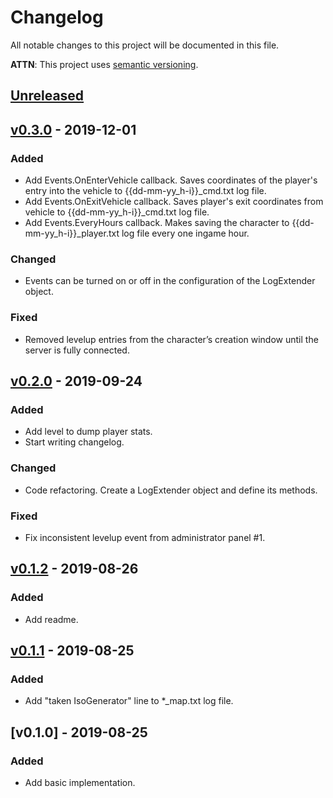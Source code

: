 # Changelog
All notable changes to this project will be documented in this file.

**ATTN**: This project uses [semantic versioning](http://semver.org/).

## [Unreleased]

## [v0.3.0] - 2019-12-01
### Added
- Add Events.OnEnterVehicle callback. Saves coordinates of the player's entry into the vehicle to {{dd-mm-yy_h-i}}_cmd.txt log file.
- Add Events.OnExitVehicle callback. Saves player's exit coordinates from vehicle to {{dd-mm-yy_h-i}}_cmd.txt log file.
- Add Events.EveryHours callback. Makes saving the character to {{dd-mm-yy_h-i}}_player.txt log file every one ingame hour.

### Changed
- Events can be turned on or off in the configuration of the LogExtender object.

### Fixed
- Removed levelup entries from the character’s creation window until the server is fully connected.

## [v0.2.0] - 2019-09-24
### Added
- Add level to dump player stats.
- Start writing changelog.

### Changed
- Code refactoring. Create a LogExtender object and define its methods.

### Fixed
- Fix inconsistent levelup event from administrator panel #1.

## [v0.1.2] - 2019-08-26
### Added
- Add readme.

## [v0.1.1] - 2019-08-25
### Added
- Add "taken IsoGenerator" line to *_map.txt log file.

## [v0.1.0] - 2019-08-25
### Added
- Add basic implementation.

[Unreleased]: https://github.com/game-servers/pz-mod-log-extender/compare/v0.3.0...HEAD
[v0.3.0]: https://github.com/game-servers/pz-mod-log-extender/compare/v0.2.0...v0.3.0
[v0.2.0]: https://github.com/game-servers/pz-mod-log-extender/compare/v0.1.2...v0.2.0
[v0.1.2]: https://github.com/game-servers/pz-mod-log-extender/compare/v0.1.1...v0.1.2
[v0.1.1]: https://github.com/game-servers/pz-mod-log-extender/compare/v0.1.0...v0.1.1
